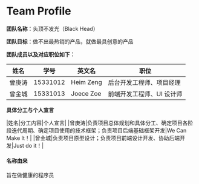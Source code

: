 # Team Profile
**团队名称**：头顶不发光（Black Head）

**团队目标**：做不出最热销的产品，就做最具创意的产品

**团队成员以及对应职位如下：**

|姓名|学号|英文名|职位|
|---|---|---|---|
|曾庚涛|15331012|Heim Zeng|后台开发工程师、项目经理|
|曾金城|15331013|Joece Zoe|前端开发工程师、UI 设计师|

**具体分工与个人宣言**

|姓名|分工内容|个人宣言|
|曾庚涛|负责项目总体规划和具体分工、确定项目各阶段迭代周期、确定项目使用的技术框架；负责项目后端基础框架开发|We Can Make It！|
|曾金城|负责项目原型设计；负责项目前端设计开发、协助后端开发|Just do it！|
#### 名称由来
旨在做健康的程序员
